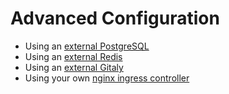 # Advanced Configuration

- Using an [external PostgreSQL](external-db/README.md)
- Using an [external Redis](external-redis/README.md)
- Using an [external Gitaly](external-gitaly/README.md)
- Using your own [nginx ingress controller](external-nginx/README.md)
